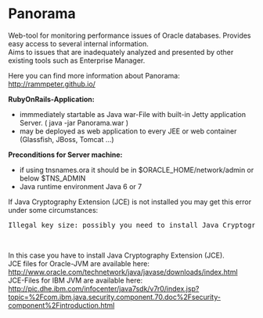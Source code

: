 Panorama
========

Web-tool for monitoring performance issues of Oracle databases.
Provides easy access to several internal information.<br>
Aims to issues that are inadequately analyzed and presented by other existing tools such as Enterprise Manager.

Here you can find more information about Panorama: http://rammpeter.github.io/

<b>RubyOnRails-Application:</b>
- immmediately startable as Java war-File with built-in Jetty application Server. ( java -jar Panorama.war )
- may be deployed as web application to every JEE or web container (Glassfish, JBoss, Tomcat ...) 

<b>Preconditions for Server machine:</b>
- if using tnsnames.ora it should be in $ORACLE_HOME/network/admin or below $TNS_ADMIN 
- Java runtime environment Java 6 or 7

If Java Cryptography Extension (JCE) is not installed you may get this error under some circumstances:<br>
<pre>Illegal key size: possibly you need to install Java Cryptography Extension (JCE) Unlimited Strength Jurisdiction Policy Files for your JRE</pre><br>
In this case you have to install Java Cryptography Extension (JCE).<br>
JCE files for Oracle-JVM are available here: http://www.oracle.com/technetwork/java/javase/downloads/index.html<br>
JCE-Files for IBM JVM are available here: http://pic.dhe.ibm.com/infocenter/java7sdk/v7r0/index.jsp?topic=%2Fcom.ibm.java.security.component.70.doc%2Fsecurity-component%2Fintroduction.html
